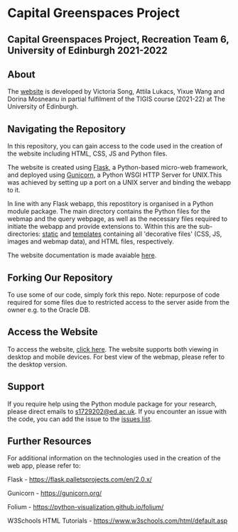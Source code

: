 # Capital Greenspaces Project
## Capital Greenspaces Project, Recreation Team 6, University of Edinburgh 2021-2022

## About    
The [website](https://www.geos.ed.ac.uk/dev/ARQI) is developed by Victoria Song, Attila Lukacs, Yixue Wang and Dorina Mosneanu in partial fulfilment of the TIGIS course (2021-22) at The University of Edinburgh.

## Navigating the Repository

In this repository, you can gain access to the code used in the creation of the website including HTML, CSS, JS and Python files. 

The website is created using [Flask](https://flask.palletsprojects.com/en/2.0.x/quickstart/), a Python-based micro-web framework, and deployed using [Gunicorn](https://gunicorn.org/#deployment), a Python WSGI HTTP Server for UNIX.This was achieved by setting up a port on a UNIX server and binding the webapp to it.

In line with any Flask webapp, this repostitory is organised in a Python module package. The main directory contains the Python files for the webmap and the query webpage, as well as the necessary files required to initiate the webapp and provide extensions to. Within this are the sub-directories: [static](static) and [templates](templates) containing all 'decorative files' (CSS, JS, images and webmap data), and HTML files, respectively.

The website documentation is made avaiable [here](Group_6_Documentation.pdf).

## Forking Our Repository

To use some of our code, simply fork this repo. Note: repurpose of code required for some files due to restricted access to the server aside from the owner e.g. to the Oracle DB.


## Access the Website
To access the website, [click here](https://www.geos.ed.ac.uk/dev/ARQI). The website supports both viewing in desktop and mobile devices. For best view of the webmap, please refer to the desktop version.

## Support
If you require help using the Python module package for your research, please direct emails to s1729202@ed.ac.uk. If you encounter an issue with the code, you can add the issue to the [issues list](https://github.com/attilacodes/Capital-Greenspaces-Project/issues).

## Further Resources
For additional information on the technologies used in the creation of the web app, please refer to:

Flask - https://flask.palletsprojects.com/en/2.0.x/

Gunicorn - https://gunicorn.org/

Folium - https://python-visualization.github.io/folium/

W3Schools HTML Tutorials - https://www.w3schools.com/html/default.asp




